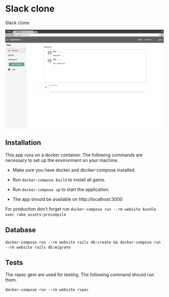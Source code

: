 # Slack clone

Slack clone

![image](public/print.png)

## Installation

This app runs on a docker container. The following commands are necessary to set up the environment on your machine.

* Make sure you have docker and docker-compose installed.

* Run ```docker-compose build``` to install all gems.

* Run ```docker-compose up``` to start the application.

* The app should be available on http://localhost:3000

For production don't forget run ```docker-compose run --rm website bundle exec rake assets:precompile```

## Database

```
docker-compose run --rm website rails db:create && docker-compose run --rm website rails db:migrate
```

## Tests

The rspec gem are used for testing. The following command should run them.

```
docker-compose run --rm website rspec
```


